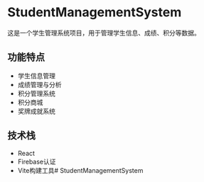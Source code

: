 # StudentManagementSystem

这是一个学生管理系统项目，用于管理学生信息、成绩、积分等数据。

## 功能特点

- 学生信息管理
- 成绩管理与分析
- 积分管理系统
- 积分商城
- 奖牌成就系统

## 技术栈

- React
- Firebase认证
- Vite构建工具# StudentManagementSystem
